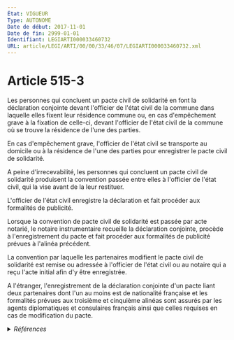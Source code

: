 ```yaml
---
État: VIGUEUR
Type: AUTONOME
Date de début: 2017-11-01
Date de fin: 2999-01-01
Identifiant: LEGIARTI000033460732
URL: article/LEGI/ARTI/00/00/33/46/07/LEGIARTI000033460732.xml
---
```


<h1>Article 515-3</h1>

Les personnes qui concluent un pacte civil de solidarité en font la déclaration
conjointe devant l'officier de l'état civil de la commune dans laquelle elles
fixent leur résidence commune ou, en cas d'empêchement grave à la fixation de
celle-ci, devant l'officier de l'état civil de la commune où se trouve la
résidence de l'une des parties.<br />

En cas d'empêchement grave, l'officier de l'état civil se transporte au domicile
ou à la résidence de l'une des parties pour enregistrer le pacte civil de
solidarité.<br />

A peine d'irrecevabilité, les personnes qui concluent un pacte civil de
solidarité produisent la convention passée entre elles à l'officier de l'état
civil, qui la vise avant de la leur restituer.<br />

L'officier de l'état civil enregistre la déclaration et fait procéder aux
formalités de publicité.<br />

Lorsque la convention de pacte civil de solidarité est passée par acte notarié,
le notaire instrumentaire recueille la déclaration conjointe, procède à
l'enregistrement du pacte et fait procéder aux formalités de publicité prévues à
l'alinéa précédent.<br />

La convention par laquelle les partenaires modifient le pacte civil de
solidarité est remise ou adressée à l'officier de l'état civil ou au notaire qui
a reçu l'acte initial afin d'y être enregistrée.<br />

A l'étranger, l'enregistrement de la déclaration conjointe d'un pacte liant deux
partenaires dont l'un au moins est de nationalité française et les formalités
prévues aux troisième et cinquième alinéas sont assurés par les agents
diplomatiques et consulaires français ainsi que celles requises en cas de
modification du pacte.


<details>
  <summary><em>Références</em></summary>

  <h2>Articles faisant référence à l'article</h2>
  
  <ul>
    <li>
      <a href="https://legal.tricoteuses.fr//redirection/LEGIARTI000033423844?vers=git&vers=legifrance">LOI n° 2016-1547 du 18 novembre 2016 de modernisation de la justice du XXIe siècle - article 48 PARTIELLEMENT_MODIF VIGUEUR, en vigueur depuis le 2016-11-20</a> MODIFIE source
    </li>
  </ul>
  
  <h2>Références faites par l'article</h2>
  
  <ul>
    <li>
      1969-03-06 CITATION cible <a href="https://legal.tricoteuses.fr//redirection/LEGIARTI000006562146?vers=git&vers=legifrance">Décret n°69-222 du 6 mars 1969 relatif au statut particulier des agents diplomatiques et consulaires. - article 68 AUTONOME ABROGE, en vigueur du 2004-01-27 au 2022-07-01</a>
    </li>
    <li>
      1999-12-21 CITATION cible <a href="https://legal.tricoteuses.fr//redirection/LEGIARTI000039348091?vers=git&vers=legifrance">Décret n°99-1089 du 21 décembre 1999 pris pour l'application des articles 515-3 et 515-7 du code civil et relatif à la déclaration, à la modification et à la dissolution du pacte civil de solidarité - article 10 AUTONOME VIGUEUR, en vigueur depuis le 2020-01-01</a>
    </li>
    <li>
      1999-12-21 CITATION cible <a href="https://legal.tricoteuses.fr//redirection/LEGIARTI000039346137?vers=git&vers=legifrance">Décret n°99-1089 du 21 décembre 1999 pris pour l'application des articles 515-3 et 515-7 du code civil et relatif à la déclaration, à la modification et à la dissolution du pacte civil de solidarité - article 2 AUTONOME VIGUEUR, en vigueur depuis le 2020-01-01</a>
    </li>
    <li>
      1999-12-21 CITATION cible <a href="https://legal.tricoteuses.fr//redirection/LEGIARTI000039346133?vers=git&vers=legifrance">Décret n°99-1089 du 21 décembre 1999 pris pour l'application des articles 515-3 et 515-7 du code civil et relatif à la déclaration, à la modification et à la dissolution du pacte civil de solidarité - article 3 AUTONOME VIGUEUR, en vigueur depuis le 2020-01-01</a>
    </li>
    <li>
      1999-12-21 CITATION cible <a href="https://legal.tricoteuses.fr//redirection/LEGIARTI000039346125?vers=git&vers=legifrance">Décret n°99-1089 du 21 décembre 1999 pris pour l'application des articles 515-3 et 515-7 du code civil et relatif à la déclaration, à la modification et à la dissolution du pacte civil de solidarité - article 8 AUTONOME VIGUEUR, en vigueur depuis le 2020-01-01</a>
    </li>
    <li>
      1999-12-21 CITATION cible <a href="https://legal.tricoteuses.fr//redirection/LEGIARTI000039346116?vers=git&vers=legifrance">Décret n°99-1090 du 21 décembre 1999 relatif aux conditions dans lesquelles sont traitées et conservées les informations relatives à la formation, la modification et la dissolution du pacte civil de solidarité et autorisant la création à cet effet d'un traitement automatisé des registres mis en oeuvre par les greffes des tribunaux d'instance, par le greffe du tribunal de grande instance de Paris et par les agents diplomatiques et consulaires français - article 2 AUTONOME VIGUEUR, en vigueur depuis le 2020-01-01</a>
    </li>
    <li>
      1999-12-21 CITATION cible <a href="https://legal.tricoteuses.fr//redirection/LEGIARTI000039346097?vers=git&vers=legifrance">Décret n°99-1091 du 21 décembre 1999 portant application des dispositions du troisième alinéa de l'article 31 de la loi n° 78-17 du 6 janvier 1978 à l'enregistrement et à la conservation des informations nominatives relatives à la formation, la modification et la dissolution du pacte civil de solidarité - article 1 AUTONOME VIGUEUR, en vigueur depuis le 2020-01-01</a>
    </li>
    <li>
      2006-06-23 CITATION cible <a href="https://legal.tricoteuses.fr//redirection/LEGIARTI000006284881?vers=git&vers=legifrance">Loi n° 2006-728 du 23 juin 2006 portant réforme des successions et des libéralités (1). - article 47 AUTONOME VIGUEUR, en vigueur depuis le 2007-01-01</a>
    </li>
    <li>
      2006-12-23 CITATION cible <a href="https://legal.tricoteuses.fr//redirection/LEGIARTI000006258819?vers=git&vers=legifrance">Décret n°2006-1806 du 23 décembre 2006 relatif à la déclaration, la modification, la dissolution et la publicité du pacte civil de solidarité. - article 10 AUTONOME MODIFIE, en vigueur du 2007-01-01 au 2017-11-01</a>
    </li>
    <li>
      2006-12-23 CITATION cible <a href="https://legal.tricoteuses.fr//redirection/LEGIARTI000034777634?vers=git&vers=legifrance">Décret n°2006-1807 du 23 décembre 2006 relatif à l'enregistrement, à la conservation et au traitement des données à caractère personnel relatives à la formation, la modification et la dissolution du pacte civil de solidarité. - article 1 AUTONOME VIGUEUR, en vigueur depuis le 2017-11-01</a>
    </li>
    <li>
      2012-08-20 CITATION cible <a href="https://legal.tricoteuses.fr//redirection/LEGIARTI000026305504?vers=git&vers=legifrance">Décret n° 2012-966 du 20 août 2012 relatif à l'enregistrement de la déclaration, de la modification et de la dissolution du pacte civil de solidarité reçu par un notaire - article 9 AUTONOME VIGUEUR, en vigueur depuis le 2012-08-23</a>
    </li>
    <li>
      2016-11-18 MODIFIE cible <a href="https://legal.tricoteuses.fr//redirection/LEGIARTI000033423844?vers=git&vers=legifrance">LOI n° 2016-1547 du 18 novembre 2016 de modernisation de la justice du XXIe siècle - article 48 PARTIELLEMENT_MODIF VIGUEUR, en vigueur depuis le 2016-11-20</a>
    </li>
    <li>
      2999-01-01 CITATION cible <a href="https://legal.tricoteuses.fr//redirection/LEGIARTI000045492529?vers=git&vers=legifrance">Code pénitentiaire - article D343-1 AUTONOME VIGUEUR, en vigueur depuis le 2022-05-01</a>
    </li>
    <li>
      2999-01-01 CITATION cible <a href="https://legal.tricoteuses.fr//redirection/LEGIARTI000006448142?vers=git&vers=legifrance">Code civil - article 2293 AUTONOME TRANSFERE, en vigueur du 2004-06-01 au 2006-03-24</a>
    </li>
    <li>
      2999-01-01 CITATION cible <a href="https://legal.tricoteuses.fr//redirection/LEGIARTI000021330219?vers=git&vers=legifrance">Code civil - article 2499 AUTONOME ABROGE, en vigueur du 2009-11-26 au 2017-11-01</a>
    </li>
    <li>
      2999-01-01 CITATION cible <a href="https://legal.tricoteuses.fr//redirection/LEGIARTI000033460739?vers=git&vers=legifrance">Code civil - article 461 AUTONOME VIGUEUR, en vigueur depuis le 2017-11-01</a>
    </li>
    <li>
      2999-01-01 CITATION cible <a href="https://legal.tricoteuses.fr//redirection/LEGIARTI000038310492?vers=git&vers=legifrance">Code civil - article 462 AUTONOME VIGUEUR, en vigueur depuis le 2019-03-25</a>
    </li>
    <li>
      2999-01-01 CITATION cible <a href="https://legal.tricoteuses.fr//redirection/LEGIARTI000021330223?vers=git&vers=legifrance">Code civil - article 515-5 AUTONOME VIGUEUR, en vigueur depuis le 2009-11-26</a>
    </li>
    <li>
      2999-01-01 CITATION cible <a href="https://legal.tricoteuses.fr//redirection/LEGIARTI000006428554?vers=git&vers=legifrance">Code civil - article 515-7 AUTONOME MODIFIE, en vigueur du 1999-11-16 au 2007-01-01</a>
    </li>
  </ul>
</details>
